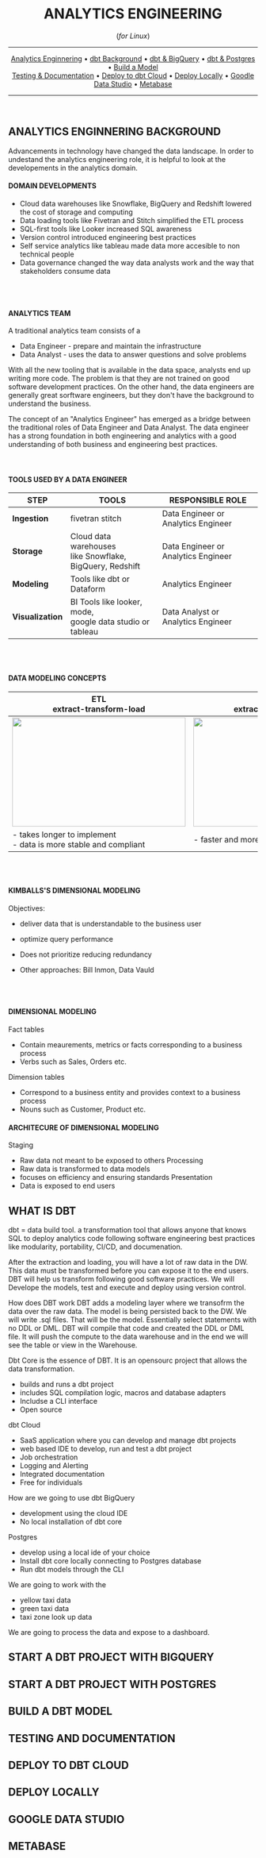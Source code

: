 <div align="center">
    
# ANALYTICS ENGINEERING
(*for Linux*)
<hr />

[Analytics Enginnering](#analytics-engineering-background) •
[dbt Background](#what-is-dbt) •
[dbt & BigQuery](#start-a-dbt-project-with-big-query) •
[dbt & Postgres](#start-a-dbt-project-with-postgres) •
[Build a Model](#build-a-dbt-model)  <br>
[Testing & Documentation](#testing-and-documentation) •
[Deploy to dbt Cloud](#deploy-to-dbt-cloud) •
[Deploy Locally](#deploy-dbt-locally) •
[Goodle Data Studio](#google-data-studio) •
[Metabase](#metabase) 
</div>

<hr/>
<br>

## ANALYTICS ENGINNERING BACKGROUND

 Advancements in technology have changed the data landscape. In order to undestand the analytics engineering role, it is helpful to look at the developements in the analytics domain. 

#### DOMAIN DEVELOPMENTS 
- Cloud data warehouses like Snowflake, BigQuery and Redshift lowered the cost of storage and computing 
- Data loading tools like Fivetran and Stitch simplified the ETL process
- SQL-first tools like Looker increased SQL awareness 
- Version control introduced engineering best practices
- Self service analytics like tableau made data more accesible to non technical people
- Data governance changed the way data analysts work and the way that stakeholders consume data
<br>
<br>

#### ANALYTICS TEAM 
A traditional analytics team consists of a 
- Data Engineer - prepare and maintain the infrastructure 
- Data Analyst - uses the data to answer questions and solve problems

With all the new tooling that is available in the data space, analysts end up writing more code. The problem is that they are not trained on good software development practices. On the other hand, the data engineers are generally great sorftware engineers, but they don't have the background to understand the business. 

The concept of an "Analytics Engineer" has emerged as a bridge between the traditional roles of Data Engineer and Data Analyst. The data engineer has a strong foundation in both engineering and analytics with a good understanding of both business and engineering best practices.  
<br>
<br>

#### TOOLS USED BY A DATA ENGINEER 
|STEP|TOOLS|RESPONSIBLE ROLE|
|--|--|--|
|**Ingestion**|fivetran stitch|Data Engineer or Analytics Engineer|
|**Storage**| Cloud data warehouses<br>like Snowflake, BigQuery, Redshift|Data Engineer or Analytics Engineer|
|**Modeling**| Tools like dbt or Dataform |Analytics Engineer|
|**Visualization**|BI Tools like looker, mode,<br>google data studio or tableau |Data Analyst or Analytics Engineer|
<br>
<br>

#### DATA MODELING CONCEPTS 

|ETL<br>extract-transform-load|ELT<br>extract-load-transform|
|--|--|
|<img src="https://github.com/inner-outer-space/de-zoomcamp-2024/assets/12296455/4bc30eab-b0cd-4673-aa02-210b34da6067" width="350" height="220">|<img src="https://github.com/inner-outer-space/de-zoomcamp-2024/assets/12296455/8f3a82fe-1828-4b72-b861-bd31b8f39bd3" width="350" height="220">|
|- takes longer to implement<br>- data is more stable and compliant|- faster and more flexible<br>|- lower cost and lower maintenance
<br>
<br>

#### KIMBALLS'S DIMENSIONAL MODELING
Objectives: 
- deliver data that is understandable to the business user
- optimize query performance
- Does not prioritize reducing redundancy

- Other approaches: Bill Inmon, Data Vauld 
<br>
<br>

#### DIMENSIONAL MODELING 
Fact tables 
- Contain meaurements, metrics or facts corresponding to a business process
- Verbs such as Sales, Orders etc. 

Dimension tables 
- Correspond to a business entity and provides context to a business process
- Nouns such as Customer, Product etc.

#### ARCHITECURE OF DIMENSIONAL MODELING  
Staging 
- Raw data not meant to be exposed to others
Processing
- Raw data is transformed to data models
- focuses on efficiency and ensuring standards 
Presentation 
- Data is exposed to end users 


## WHAT IS DBT

dbt = data build tool. 
a transformation tool that allows anyone that knows SQL to deploy analytics code following software engineering best practices like modularity, portability, CI/CD, and documenation. 

After the extraction and loading, you will have a lot of raw data in the DW. This data must be transformed before you can expose it to the end users. DBT will help us transform following good software practices. We will Develope the models, test and execute and deploy using version control. 

How does DBT work
DBT adds a modeling layer where we transofrm the data over the raw data. The model is being persisted back to the DW. We will write .sql files. That will be the model. Essentially select statements with no DDL or DML. DBT will compile that code and created the DDL or DML file. It will push the compute to the data warehouse and in the end we will see the table or view in the Warehouse. 

Dbt Core is the essence of DBT. It is an opensourc project that allows the data transformation. 
- builds and runs a dbt project
- includes SQL compilation logic, macros and database adapters
- Includse a CLI interface
- Open source

dbt Cloud 
- SaaS application where you can develop and manage dbt projects
- web based IDE to develop, run and test a dbt project
- Job orchestration
- Logging and Alerting
- Integrated documentation
- Free for individuals 

How are we going to use dbt 
BigQuery 
- development using the cloud IDE
- No local installation of dbt core

Postgres
- develop using a local ide of your choice
- Install dbt core locally connecting to Postgres database
- Run dbt models through the CLI

We are going to work with the 
- yellow taxi data
- green taxi data
- taxi zone look up data

We are going to process the data and expose to a dashboard. 

## START A DBT PROJECT WITH BIGQUERY



## START A DBT PROJECT WITH POSTGRES

## BUILD A DBT MODEL

## TESTING AND DOCUMENTATION

## DEPLOY TO DBT CLOUD 

## DEPLOY LOCALLY 

## GOOGLE DATA STUDIO

## METABASE



